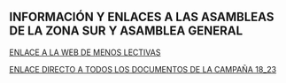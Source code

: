 ## INFORMACIÓN Y ENLACES A LAS ASAMBLEAS DE LA ZONA SUR Y ASAMBLEA GENERAL 
[ENLACE A LA WEB DE MENOS LECTIVAS]([https://mega.nz/file/5UkRiK5J#_nqIj-d1SMmQvdNrGuPicjrRoXwP3FRtar98ZoSUPyE](https://sites.google.com/view/menoslectivas/inicio?fbclid=PAAaaqWAbWZwA0s3rgv9F3sp_PvYYOQWqU_nt5EED4Tb0_pllt68GAWjk8tj0))

[ENLACE DIRECTO A TODOS LOS DOCUMENTOS DE LA CAMPAÑA 18_23]([https://docs.google.com/document/d/1Q08LgGZRj7RZ8u_8xzcPUhxvCBtdeepL/edit])
